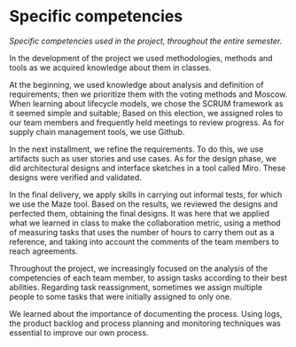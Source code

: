 # Specific competencies

*Specific competencies used in the project, throughout the entire semester.*

In the development of the project we used methodologies, methods and tools as we acquired knowledge about them in classes.

At the beginning, we used knowledge about analysis and definition of requirements; then we prioritize them with the voting methods and Moscow. When learning about lifecycle models, we chose the SCRUM framework as it seemed simple and suitable; Based on this election, we assigned roles to our team members and frequently held meetings to review progress. As for supply chain management tools, we use Github.

In the next installment, we refine the requirements. To do this, we use artifacts such as user stories and use cases. As for the design phase, we did architectural designs and interface sketches in a tool called Miro. These designs were verified and validated.

In the final delivery, we apply skills in carrying out informal tests, for which we use the Maze tool. Based on the results, we reviewed the designs and perfected them, obtaining the final designs. It was here that we applied what we learned in class to make the collaboration metric, using a method of measuring tasks that uses the number of hours to carry them out as a reference, and taking into account the comments of the team members to reach agreements. 

Throughout the project, we increasingly focused on the analysis of the competencies of each team member, to assign tasks according to their best abilities. Regarding task reassignment, sometimes we assign multiple people to some tasks that were initially assigned to only one.

We learned about the importance of documenting the process. Using logs, the product backlog and process planning and monitoring techniques was essential to improve our own process.
